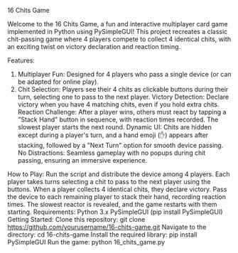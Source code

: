 16 Chits Game

Welcome to the 16 Chits Game, a fun and interactive multiplayer card game implemented in Python using PySimpleGUI! This project recreates a classic chit-passing game where 4 players compete to collect 4 identical chits, with an exciting twist on victory declaration and reaction timing.

Features:
1. Multiplayer Fun: Designed for 4 players who pass a single device (or can be adapted for online play).
2. Chit Selection: Players see their 4 chits as clickable buttons during their turn, selecting one to pass to the next player.
Victory Detection: Declare victory when you have 4 matching chits, even if you hold extra chits.
Reaction Challenge: After a player wins, others must react by tapping a "Stack Hand" button in sequence, with reaction times recorded. The slowest player starts the next round.
Dynamic UI: Chits are hidden except during a player's turn, and a hand emoji (✋) appears after stacking, followed by a "Next Turn" option for smooth device passing.
No Distractions: Seamless gameplay with no popups during chit passing, ensuring an immersive experience.


How to Play:
Run the script and distribute the device among 4 players.
Each player takes turns selecting a chit to pass to the next player using the buttons.
When a player collects 4 identical chits, they declare victory.
Pass the device to each remaining player to stack their hand, recording reaction times.
The slowest reactor is revealed, and the game restarts with them starting.
Requirements:
Python 3.x
PySimpleGUI (pip install PySimpleGUI)
Getting Started:
Clone this repository: git clone https://github.com/yourusername/16-chits-game.git
Navigate to the directory: cd 16-chits-game
Install the required library: pip install PySimpleGUI
Run the game: python 16_chits_game.py
